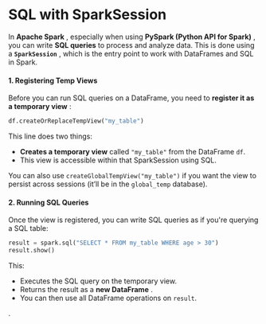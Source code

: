 # **SQL with SparkSession**

In  **Apache Spark** , especially when using  **PySpark (Python API for Spark)** , you can write **SQL queries** to process and analyze data. This is done using a  **`SparkSession`** , which is the entry point to work with DataFrames and SQL in Spark.

#### **1. Registering Temp Views**

Before you can run SQL queries on a DataFrame, you need to  **register it as a temporary view** :

```python
df.createOrReplaceTempView("my_table")
```

This line does two things:

* **Creates a temporary view** called `"my_table"` from the DataFrame `df`.
* This view is accessible within that SparkSession using SQL.

You can also use `createGlobalTempView("my_table")` if you want the view to persist across sessions (it’ll be in the `global_temp` database).

#### **2. Running SQL Queries**

Once the view is registered, you can write SQL queries as if you're querying a SQL table:

```python
result = spark.sql("SELECT * FROM my_table WHERE age > 30")
result.show()
```

This:

* Executes the SQL query on the temporary view.
* Returns the result as a  **new DataFrame** .
* You can then use all DataFrame operations on `result`.

.